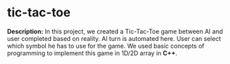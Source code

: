 # tic-tac-toe

**Description:** In this project, we created a Tic-Tac-Toe game between AI and user completed based on reality. AI turn is automated here. User can select which symbol he has to use for the game. We used basic concepts of programming to implement this game in 1D/2D array in **C++**.

